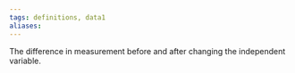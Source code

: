 ```yaml
---
tags: definitions, data1 
aliases:
---
```


The difference in measurement before and after changing the independent variable.
